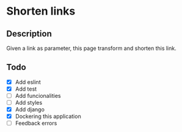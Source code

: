 # Shorten links
## Description
Given a link as parameter, this page transform and shorten this link.

## Todo
- [x] Add eslint
- [x] Add test
- [ ] Add funcionalities
- [ ] Add styles
- [x] Add django
- [x] Dockering this application
- [ ] Feedback errors
